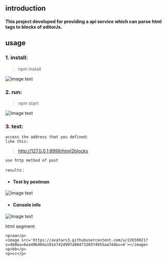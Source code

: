 ## introduction

#### This project developed for providing a api service which can parse html tags to blocks of editorJs.

## usage

### 1. install:
> npm install

![Image text](https://github.com/qqqays/server4parseEditorJs/blob/master/image-example/install.png?raw=true)

### 2. run:
> npm start

![Image text](https://github.com/qqqays/server4parseEditorJs/blob/master/image-example/run.png?raw=true)


### 3. test:

    access the address that you defined:
    like this:
>   http://127.0.0.1:8999/html2blocks

    use http method of post
    
    results：
  - #### Test by postman
   ![Image text](https://github.com/qqqays/server4parseEditorJs/blob/master/image-example/res.png?raw=true)
  - #### Console info
   ![Image text](https://github.com/qqqays/server4parseEditorJs/blob/master/image-example/res2.png?raw=true)


html segment:

```
<p>aa</p>
<image src='https://avatars3.githubusercontent.com/u/22659021?s=460&u=6ea49640da101e742d997a8647150374955aa7d4&v=4'></image>
<p>bb</p>
<p>cc</p>
```
